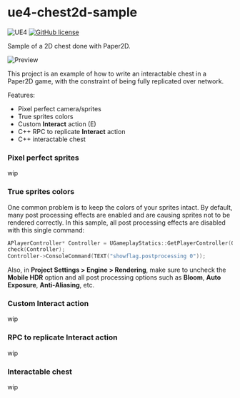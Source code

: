 # ue4-chest2d-sample

![UE4](https://img.shields.io/badge/UE4-4.25+-blue)
[![GitHub license](https://img.shields.io/badge/license-MIT-blue.svg)](https://raw.githubusercontent.com/Nauja/ue4-jetpack-sample/master/LICENSE)

Sample of a 2D chest done with Paper2D.

![Preview](http://cdn.jeremymorosi.com/ue4/ue4-chest2d-sample/chest.gif)

This project is an example of how to write an interactable chest in a Paper2D game, with the constraint of
being fully replicated over network.

Features:
  * Pixel perfect camera/sprites
  * True sprites colors
  * Custom **Interact** action (E)
  * C++ RPC to replicate **Interact** action
  * C++ interactable chest

### Pixel perfect sprites

wip

### True sprites colors

One common problem is to keep the colors of your sprites intact.
By default, many post processing effects are enabled and are causing sprites
not to be rendered correctly. In this sample, all post processing effects are disabled
with this single command:

```cpp
APlayerController* Controller = UGameplayStatics::GetPlayerController(GetWorld(), 0);
check(Controller);
Controller->ConsoleCommand(TEXT("showflag.postprocessing 0"));
```

Also, in **Project Settings > Engine > Rendering**, make sure to uncheck the **Mobile HDR** option and all post processing options such as **Bloom**, **Auto Exposure**, **Anti-Aliasing**, etc.

### Custom Interact action

wip

### RPC to replicate Interact action

wip

### Interactable chest

wip
